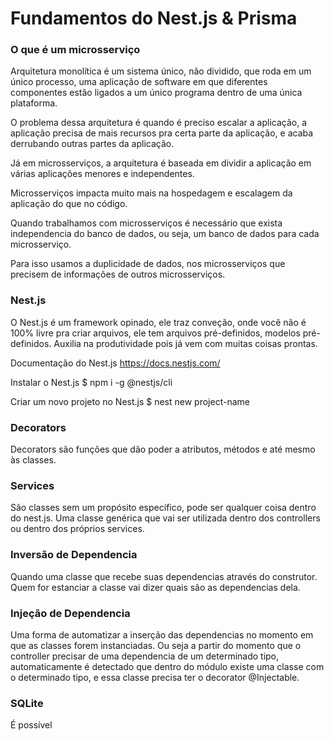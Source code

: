 # Fundamentos do Nest.js & Prisma

### O que é um microsserviço

Arquitetura monolítica é um sistema único, não dividido, que roda em um único processo, uma aplicação de software em que diferentes componentes estão ligados a um único programa dentro de uma única plataforma.

O problema dessa arquitetura é quando é preciso escalar a aplicação, a aplicação precisa de mais recursos pra certa parte da aplicação, e acaba derrubando outras partes da aplicação.

Já em microsserviços, a arquitetura é baseada em dividir a aplicação em várias aplicações menores e independentes.

Microsserviços impacta muito mais na hospedagem e escalagem da aplicação do que no código.

Quando trabalhamos com microsserviços é necessário que exista independencia do banco de dados, ou seja, um banco de dados para cada microsserviço.

Para isso usamos a duplicidade de dados, nos microsserviços que precisem de informações de outros microsserviços.

### Nest.js

O Nest.js é um framework opinado, ele traz conveção, onde você não é 100% livre pra criar arquivos, ele tem arquivos pré-definidos, modelos pré-definidos. Auxilia na produtividade pois já vem com muitas coisas prontas.

Documentação do Nest.js
https://docs.nestjs.com/

Instalar o Nest.js
$ npm i -g @nestjs/cli

Criar um novo projeto no Nest.js
$ nest new project-name

### Decorators

Decorators são funções que dão poder a atributos, métodos e até mesmo às classes.


### Services

São classes sem um propósito específico, pode ser qualquer coisa dentro do nest.js. Uma classe genérica que vai ser utilizada dentro dos controllers ou dentro dos próprios services.

### Inversão de Dependencia

Quando uma classe que recebe suas dependencias através do construtor. Quem for estanciar a classe vai dizer quais são as dependencias dela.

### Injeção de Dependencia

Uma forma de automatizar a inserção das dependencias no momento em que as classes forem instanciadas. Ou seja a partir do momento que o controller precisar de uma dependencia de um determinado tipo, automaticamente é detectado que dentro do módulo existe uma classe com o determinado tipo, e essa classe precisa ter o decorator @Injectable.

### SQLite

É possível
